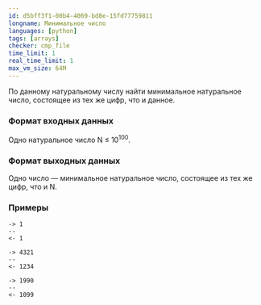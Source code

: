 ```yaml
---
id: d5bff3f1-00b4-4069-bd8e-15fd77759811
longname: Минимальное число
languages: [python]
tags: [arrays]
checker: cmp_file
time_limit: 1
real_time_limit: 1
max_vm_size: 64M
---
```



По данному натуральному числу найти минимальное натуральное число, состоящее из тех же цифр, что и данное.

### Формат входных данных

Одно натуральное число N ≤ 10<sup>100</sup>.

### Формат выходных данных

Одно число — минимальное натуральное число, состоящее из тех же цифр, что и N.

### Примеры

```
-> 1
--
<- 1
```

```
-> 4321
--
<- 1234
```

```
-> 1990
--
<- 1099
```